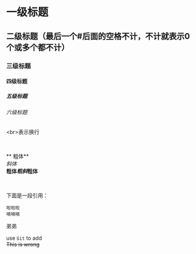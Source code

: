 # 一级标题
##    二级标题（最后一个#后面的空格不计，不计就表示0个或多个都不计）
### 三级标题
#### 四级标题
##### 五级标题
###### 六级标题

\<br>表示换行<br>

<br>

** 粗体**<br>
*斜体*<br>
**粗体*粗斜*粗体**<br>

<br>

下面是一段引用：
>


    啦啦啦
    嘀嘀嘀
  弟弟
  
  
  use `Git` to add<br>
  ~~This is wrong~~
